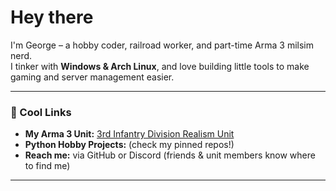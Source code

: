 # Hey there

I'm George – a hobby coder, railroad worker, and part-time Arma 3 milsim nerd.  
I tinker with **Windows & Arch Linux**, and love building little tools to make gaming and server management easier.  

---

### 🔗 Cool Links
- **My Arma 3 Unit:** [3rd Infantry Division Realism Unit](https://3rdinf.us)  
-  **Python Hobby Projects:** (check my pinned repos!)  
- **Reach me:** via GitHub or Discord (friends & unit members know where to find me)

---


<!---
NagyGeorge/NagyGeorge is a ✨ special ✨ repository because its `README.md` (this file) appears on your GitHub profile.
You can click the Preview link to take a look at your changes.
--->
